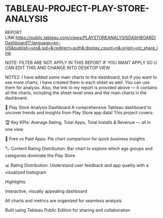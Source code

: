 # TABLEAU-PROJECT-PLAY-STORE-ANALYSIS
REPORT LINK:https://public.tableau.com/views/PLAYSTOREANALYSISDASHBOARD/Dashboard1?:language=en-US&publish=yes&:sid=&:redirect=auth&:display_count=n&:origin=viz_share_link

NOTE: FILTER ARE NOT APPLY IN THIS REPORT IF YOU WANT APPLY SO U CAN EDIT THIS AND CHANGE INTO DESKTOP VIEW 

NOTE2: I have added some main charts to the dashboard, but if you want to see more charts, I have created them in each sheet as well. You can use them for analysis.
Also, the link to my report is provided above — it contains all the charts, including the sheet-level ones and the main charts in the dashboard.

📱 Play Store Analysis Dashboard
A comprehensive Tableau dashboard to uncover trends and insights from Play Store app data!
This project covers:

🏆 Key KPIs: Average Rating, Total Apps, Total Installs & Revenue — all in one view

🥧 Free vs Paid Apps: Pie chart comparison for quick business insights

🏷️ Content Rating Distribution: Bar chart to explore which age groups and categories dominate the Play Store

📊 Rating Distribution: Understand user feedback and app quality with a visualized histogram

Highlights:

Interactive, visually appealing dashboard

All charts and metrics are organized for seamless analysis

Built using Tableau Public Edition for sharing and collaboration
